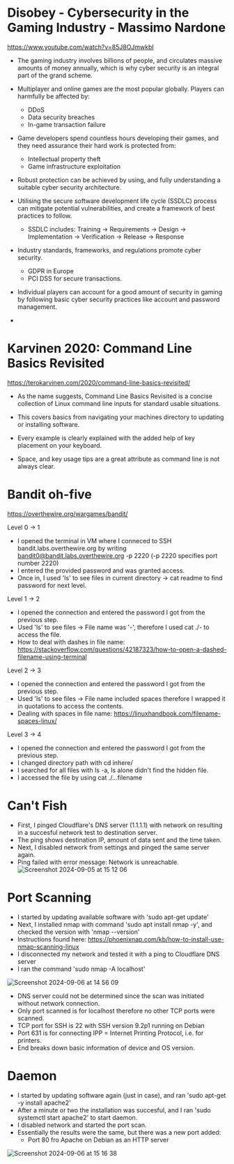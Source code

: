 # Disobey - Cybersecurity in the Gaming Industry - Massimo Nardone
https://www.youtube.com/watch?v=85J8OJmwkbI

- The gaming industry involves billions of people, and circulates massive amounts of money annually, which is why cyber security is an integral part of the grand scheme.

- Multiplayer and online games are the most popular globally. Players can harmfully be affected by:
   - DDoS
   - Data security breaches
   - In-game transaction failure

- Game developers spend countless hours developing their games, and they need assurance their hard work is protected from:
   - Intellectual property theft
   - Game infrastructure exploitation

- Robust protection can be achieved by using, and fully understanding a suitable cyber security architecture.
- Utilising the secure software development life cycle (SSDLC) process can mitigate potential vulnerabilities, and create a framework of best practices to follow.
   - SSDLC includes: Training -> Requirements -> Design -> Implementation -> Verification -> Release -> Response
- Industry standards, frameworks, and regulations promote cyber security.
   - GDPR in Europe
   - PCI DSS for secure transactions.

- Individual players can account for a good amount of security in gaming by following basic cyber security practices like account and password management.
-


# Karvinen 2020: Command Line Basics Revisited
https://terokarvinen.com/2020/command-line-basics-revisited/

- As the name suggests, Command Line Basics Revisited is a concise collection of Linux command line inputs for standard usable situations.
- This covers basics from navigating your machines directory to updating or installing software.

- Every example is clearly explained with the added help of key placement on your keyboard.
- Space, and key usage tips are a great attribute as command line is not always clear.


# Bandit oh-five
https://overthewire.org/wargames/bandit/

Level 0 -> 1
   - I opened the terminal in VM where I conneced to SSH bandit.labs.overthewire.org by writing bandit0@bandit.labs.overthewire.org -p 2220 (-p 2220 specifies port number 2220)
   - I entered the provided password and was granted access.
   - Once in, I used 'ls' to see files in current directory -> cat readme to find password for next level.

Level 1 -> 2
   - I opened the connection and entered the password I got from the previous step.
   - Used 'ls' to see files -> File name was '-', therefore I used cat ./- to access the file.
   - How to deal with dashes in file name: https://stackoverflow.com/questions/42187323/how-to-open-a-dashed-filename-using-terminal

Level 2 -> 3
   - I opened the connection and entered the password I got from the previous step.
   - Used 'ls' to see files -> File name included spaces therefore I wrapped it in quotations to access the contents.
   - Dealing with spaces in file name: https://linuxhandbook.com/filename-spaces-linux/

Level 3 -> 4
   - I opened the connection and entered the password I got from the previous step.
   - I changed directory path with cd inhere/
   - I searched for all files with ls -a, ls alone didn't find the hidden file.
   - I accessed the file by using cat ./...filename


# Can't Fish
- First, I pinged Cloudflare's DNS server (1.1.1.1) with network on resulting in a succesful network test to destination server.
- The ping shows destination IP, amount of data sent and the time taken. 
- Next, I disabled network from settings and pinged the same server again.
- Ping failed with error message: Network is unreachable.
![Screenshot 2024-09-05 at 15 12 06](https://github.com/user-attachments/assets/7843d5bc-6321-47cc-9815-02932aa6cf32)

# Port Scanning
- I started by updating available software with 'sudo apt-get update'
- Next, I installed nmap with command 'sudo apt install nmap -y', and checked the version with 'nmap --version'
- Instructions found here: https://phoenixnap.com/kb/how-to-install-use-nmap-scanning-linux
- I disconnected my network and tested it with a ping to Cloudflare DNS server
- I ran the command 'sudo nmap -A localhost'

![Screenshot 2024-09-06 at 14 56 09](https://github.com/user-attachments/assets/3d2dfe9a-11a2-4194-82d1-1d3f0b7b3cf3)

- DNS server could not be determined since the scan was initiated without network connection.
- Only port scanned is for localhost therefore no other TCP ports were scanned.
- TCP port for SSH is 22 with SSH version 9.2p1 running on Debian
- Port 631 is for connecting IPP = Internet Printing Protocol, i.e. for printers.
- End breaks down basic information of device and OS version.


# Daemon
- I started by updating software again (just in case), and ran 'sudo apt-get -y install apache2'
- After a minute or two the installation was succesful, and I ran 'sudo systemctl start apache2' to start daemon.
- I disabled network and started the port scan.
- Essentially the results were the same, but there was a new port added:
     - Port 80 fro Apache on Debian as an HTTP server

![Screenshot 2024-09-06 at 15 16 38](https://github.com/user-attachments/assets/d805239e-5b64-4367-97aa-941d32159110)






